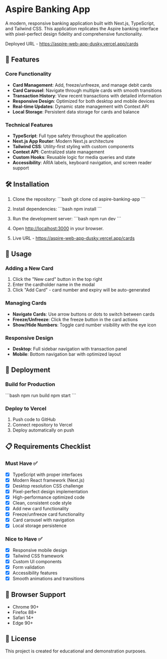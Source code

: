 # Aspire Banking App

A modern, responsive banking application built with Next.js, TypeScript, and Tailwind CSS. This application replicates the Aspire banking interface with pixel-perfect design fidelity and comprehensive functionality.

Deployed URL - https://aspire-web-app-dusky.vercel.app/cards

## 🚀 Features

### Core Functionality
- **Card Management**: Add, freeze/unfreeze, and manage debit cards
- **Card Carousel**: Navigate through multiple cards with smooth transitions
- **Transaction History**: View recent transactions with detailed information
- **Responsive Design**: Optimized for both desktop and mobile devices
- **Real-time Updates**: Dynamic state management with Context API
- **Local Storage**: Persistent data storage for cards and balance

### Technical Features
- **TypeScript**: Full type safety throughout the application
- **Next.js App Router**: Modern Next.js architecture
- **Tailwind CSS**: Utility-first styling with custom components
- **Context API**: Centralized state management
- **Custom Hooks**: Reusable logic for media queries and state
- **Accessibility**: ARIA labels, keyboard navigation, and screen reader support

## 🛠️ Installation

1. Clone the repository:
\`\`\`bash
git clone <repository-url>
cd aspire-banking-app
\`\`\`

2. Install dependencies:
\`\`\`bash
npm install
\`\`\`

3. Run the development server:
\`\`\`bash
npm run dev
\`\`\`

4. Open [http://localhost:3000](http://localhost:3000) in your browser.

5. Live URL - https://aspire-web-app-dusky.vercel.app/cards

## 📱 Usage

### Adding a New Card
1. Click the "New card" button in the top right
2. Enter the cardholder name in the modal
3. Click "Add Card" - card number and expiry will be auto-generated

### Managing Cards
- **Navigate Cards**: Use arrow buttons or dots to switch between cards
- **Freeze/Unfreeze**: Click the freeze button in the card actions
- **Show/Hide Numbers**: Toggle card number visibility with the eye icon

### Responsive Design
- **Desktop**: Full sidebar navigation with transaction panel
- **Mobile**: Bottom navigation bar with optimized layout

## 🚀 Deployment

### Build for Production
\`\`\`bash
npm run build
npm start
\`\`\`

### Deploy to Vercel
1. Push code to GitHub
2. Connect repository to Vercel
3. Deploy automatically on push

## 📋 Requirements Checklist

### Must Have ✅
- [x] TypeScript with proper interfaces
- [x] Modern React framework (Next.js)
- [x] Desktop resolution CSS challenge
- [x] Pixel-perfect design implementation
- [x] High-performance optimized code
- [x] Clean, consistent code style
- [x] Add new card functionality
- [x] Freeze/unfreeze card functionality
- [x] Card carousel with navigation
- [x] Local storage persistence

### Nice to Have ✅
- [x] Responsive mobile design
- [x] Tailwind CSS framework
- [x] Custom UI components
- [x] Form validation
- [x] Accessibility features
- [x] Smooth animations and transitions

## 🔧 Browser Support

- Chrome 90+
- Firefox 88+
- Safari 14+
- Edge 90+

## 📄 License

This project is created for educational and demonstration purposes.
